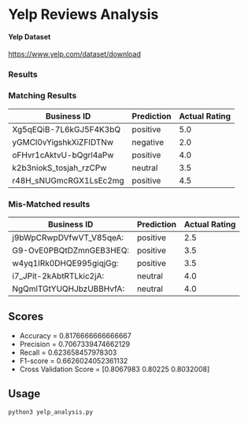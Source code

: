 # Yelp Reviews Analysis

#### Yelp Dataset 
https://www.yelp.com/dataset/download

### Results
### Matching Results
| Business ID	          | Prediction  | Actual Rating |
| -----------             | ----------- |  -----------  |
| Xg5qEQiB-7L6kGJ5F4K3bQ  | positive    |  5.0          |
| yGMCl0vYigshkXiZFIDTNw  |	negative	|  2.0          |
| oFHvr1cAktvU-bQgrl4aPw  |	positive	|  4.0          |
| k2b3niokS_tosjah_rzCPw  |	neutral    	|  3.5          |
| r48H_sNUGmcRGX1LsEc2mg  |	positive	|  4.5          |

### Mis-Matched results
| Business ID	          | Prediction | Actual Rating |
| -----------             | -----------|  -----------  |
| j9bWpCRwpDVfwVT_V85qeA: |  positive  |  2.5          |
| G9-OvE0PBQtDZmnGEB3HEQ: |  positive  |  3.5          |
| w4yq1IRk0DHQE995giqjGg: |  positive  |  3.5          |
| i7_JPit-2kAbtRTLkic2jA: |  neutral   |  4.0          |
| NgQmlTGtYUQHJbzUBBHvfA: |  neutral   |  4.0          |


## Scores
- Accuracy = 0.8176666666666667
- Precision = 0.7067339474662129
- Recall = 0.623658457978303
- F1-score = 0.6626024052361132
- Cross Validation Score = [0.8067983 0.80225   0.8032008]


## Usage
``` 
python3 yelp_analysis.py
```
